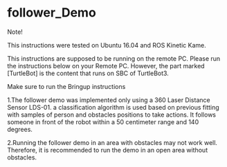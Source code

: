 # follower_Demo
Note!



   This instructions were tested on Ubuntu 16.04 and ROS Kinetic Kame.



   This instructions are supposed to be running on the remote PC. Please run the instructions below on your Remote PC. However, the part marked [TurtleBot] is the content that runs on SBC of TurtleBot3.



   Make sure to run the Bringup instructions 







1.The follower demo was implemented only using a 360 Laser Distance Sensor LDS-01. a classification algorithm is used based on previous fitting with samples of person and obstacles positions to take actions. It follows someone in front of the robot within a 50 centimeter range and 140 degrees.


2.Running the follower demo in an area with obstacles may not work well. Therefore, it is recommended to run the demo in an open area without obstacles.
